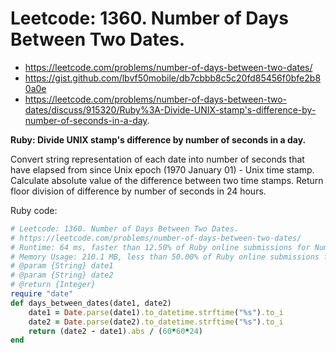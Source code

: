 # Leetcode: 1360. Number of Days Between Two Dates.

- https://leetcode.com/problems/number-of-days-between-two-dates/
- https://gist.github.com/lbvf50mobile/db7cbbb8c5c20fd85456f0bfe2b80a0e
- https://leetcode.com/problems/number-of-days-between-two-dates/discuss/915320/Ruby%3A-Divide-UNIX-stamp's-difference-by-number-of-seconds-in-a-day.

**Ruby: Divide UNIX stamp's difference by number of seconds in a day.**

Convert string representation of each date into number of seconds that have elapsed from since Unix epoch (1970 January 01) - Unix time stamp. Calculate absolute value of the difference between two time stamps. Return floor division of difference by number of seconds in 24 hours.


Ruby code:
```Ruby
# Leetcode: 1360. Number of Days Between Two Dates.
# https://leetcode.com/problems/number-of-days-between-two-dates/
# Runtime: 64 ms, faster than 12.50% of Ruby online submissions for Number of Days Between Two Dates.
# Memory Usage: 210.1 MB, less than 50.00% of Ruby online submissions for Number of Days Between Two Dates.
# @param {String} date1
# @param {String} date2
# @return {Integer}
require "date"
def days_between_dates(date1, date2)
    date1 = Date.parse(date1).to_datetime.strftime("%s").to_i
    date2 = Date.parse(date2).to_datetime.strftime("%s").to_i
    return (date2 - date1).abs / (60*60*24)
end
```